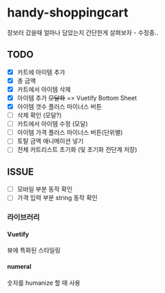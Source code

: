 # handy-shoppingcart

장보러 갔을때 얼마나 담았는지 간단한게 살펴보자 - 수정중..

## TODO

- [x] 카트에 아이템 추가
- [x] 총 금액
- [x] 카트에서 아이템 삭제
- [x] 아이템 추가 ~~모달화~~ => Vuetify Bottom Sheet
- [x] 아이템 갯수 플러스 마이너스 버튼
- [ ] 삭제 확인 (모달?)
- [ ] 카트에서 아이템 수정 (모달)
- [ ] 아이템 가격 플러스 마이너스 버튼(단위별)
- [ ] 토탈 금액 애니메이션 넣기
- [ ] 전체 카트리스트 초기화 (및 초기화 전단계 저장)

## ISSUE

- [ ] 모바일 부분 동작 확인
- [ ] 가격 입력 부분 string 동작 확인

### 라이브러리

#### Vuetify

뷰에 특화된 스타일링

#### numeral

숫자를 humanize 할 때 사용
